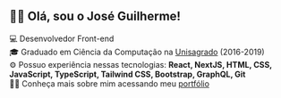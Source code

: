 ## 👋🏻 Olá, sou o José Guilherme!

💻 Desenvolvedor Front-end </br>
🎓 Graduado em Ciência da Computação na [Unisagrado](https://unisagrado.edu.br/) (2016-2019) </br>
⚙️ Possuo experiência nessas tecnologias: **React, NextJS, HTML, CSS, JavaScript, TypeScript, Tailwind CSS, Bootstrap, GraphQL, Git** </br>
🧑🏻 Conheça mais sobre mim acessando meu [portfólio](https://zehguilherme.notion.site/Portf-lio-8f8d3ac3378a4172b3761f2981bf5d06)
